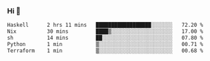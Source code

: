 ### Hi 👋

<!--START_SECTION:waka-->

```txt
Haskell      2 hrs 11 mins   ██████████████████░░░░░░░   72.20 %
Nix          30 mins         ████▒░░░░░░░░░░░░░░░░░░░░   17.00 %
sh           14 mins         ██░░░░░░░░░░░░░░░░░░░░░░░   07.80 %
Python       1 min           ▒░░░░░░░░░░░░░░░░░░░░░░░░   00.71 %
Terraform    1 min           ▒░░░░░░░░░░░░░░░░░░░░░░░░   00.68 %
```

<!--END_SECTION:waka-->
